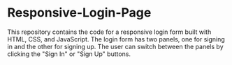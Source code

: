 # Responsive-Login-Page
 This repository contains the code for a responsive login form built with HTML, CSS, and JavaScript. The login form has two panels, one for signing in and the other for signing up. The user can switch between the panels by clicking the "Sign In" or "Sign Up" buttons.
